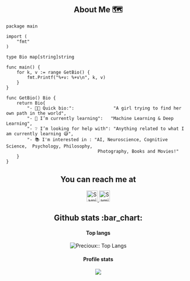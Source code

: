 <h2 align="center">About Me 🗺️</h2> 

```golang
package main

import (
	"fmt"
)

type Bio map[string]string

func main() {
	for k, v := range GetBio() {
		fmt.Printf("%+v: %+v\n", k, v)
	}
}

func GetBio() Bio {
	return Bio{
		"- 👩‍💻 Quick bio:":               "A girl trying to find her own path in the world",
		"- 🌱 I’m currently learning":   "Machine Learning & Deep Learning",
		"- ❔ I’m looking for help with": "Anything related to what I am currently learning 😅",
		"- 📚 I'm interested in : "AI, Neuroscience, Cognitive Science,  Psychology, Philosophy,
		                           Photography, Books and Movies!"
	}
}
```

<h2 align="center">You can reach me at </h2>

<p align="center">

  <a href="https://www.linkedin.com/in/samin-mahdipour-8919a6133/">
    <img src="https://www.vectorlogo.zone/logos/linkedin/linkedin-icon.svg" alt="Samin Mahdipour's LinkedIn Profile" height="30" width="30">
  </a>

  <a href="uni.mahdipour@gmail.com">
    <img src="https://www.vectorlogo.zone/logos/gmail/gmail-icon.svg" alt="Samin Mahdipour's Gmail" height="30" width="30">
  </a>
  
</p>


<h2 align="center">Github stats :bar_chart:</h2>

<h4 align="center">Top langs</h4>

<p align="center"><img src="https://github-readme-stats.vercel.app/api/top-langs/?username=Precioux&langs_count=10&theme=radical&layout=compact" alt="Precioux:: Top Langs" /></p>

<h4 align="center">Profile stats</h4>

<p align="center"><img src="https://github-readme-stats.vercel.app/api?username=Precioux&show_icons=true&theme=radical" Precioux:: Profile Stats" /></p>
